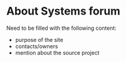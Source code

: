 # About Systems forum

Need to be filled with the following content:

* purpose of the site
* contacts/owners
* mention about the source project